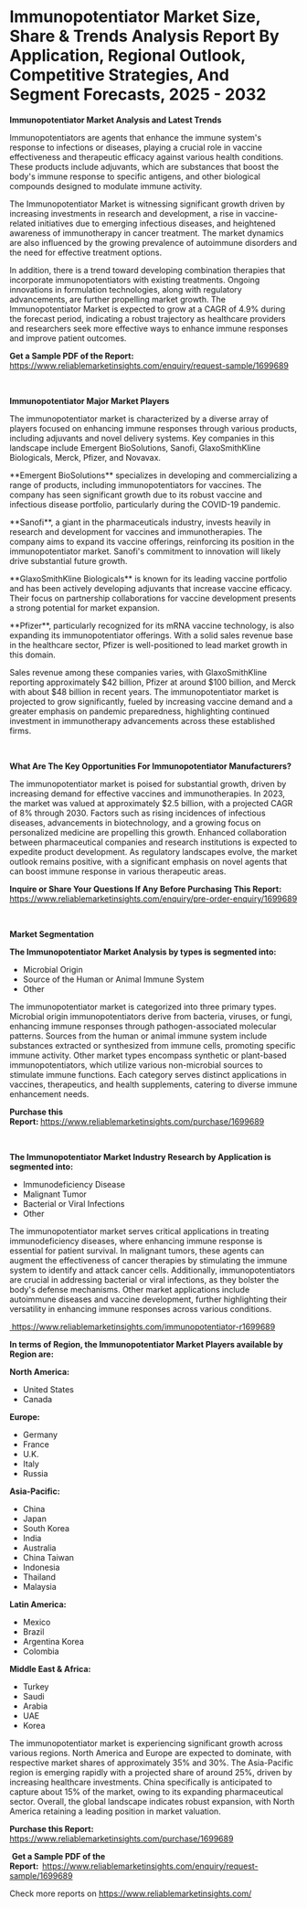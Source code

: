 <p><h1>Immunopotentiator Market Size, Share & Trends Analysis Report By Application, Regional Outlook, Competitive Strategies, And Segment Forecasts, 2025 - 2032</h1></p><p><strong>Immunopotentiator Market Analysis and Latest Trends</strong></p>
<p><p>Immunopotentiators are agents that enhance the immune system's response to infections or diseases, playing a crucial role in vaccine effectiveness and therapeutic efficacy against various health conditions. These products include adjuvants, which are substances that boost the body's immune response to specific antigens, and other biological compounds designed to modulate immune activity. </p><p>The Immunopotentiator Market is witnessing significant growth driven by increasing investments in research and development, a rise in vaccine-related initiatives due to emerging infectious diseases, and heightened awareness of immunotherapy in cancer treatment. The market dynamics are also influenced by the growing prevalence of autoimmune disorders and the need for effective treatment options.</p><p>In addition, there is a trend toward developing combination therapies that incorporate immunopotentiators with existing treatments. Ongoing innovations in formulation technologies, along with regulatory advancements, are further propelling market growth. The Immunopotentiator Market is expected to grow at a CAGR of 4.9% during the forecast period, indicating a robust trajectory as healthcare providers and researchers seek more effective ways to enhance immune responses and improve patient outcomes.</p></p>
<p><strong>Get a Sample PDF of the Report:&nbsp;</strong> <a href="https://www.reliablemarketinsights.com/enquiry/request-sample/1699689?utm_campaign=1894&utm_medium=2&utm_source=Github&utm_content=ia&utm_term=09012025&utm_id=immunopotentiator">https://www.reliablemarketinsights.com/enquiry/request-sample/1699689</a></p>
<p>&nbsp;</p>
<p><strong>Immunopotentiator Major Market Players</strong></p>
<p><p>The immunopotentiator market is characterized by a diverse array of players focused on enhancing immune responses through various products, including adjuvants and novel delivery systems. Key companies in this landscape include Emergent BioSolutions, Sanofi, GlaxoSmithKline Biologicals, Merck, Pfizer, and Novavax.</p><p>**Emergent BioSolutions** specializes in developing and commercializing a range of products, including immunopotentiators for vaccines. The company has seen significant growth due to its robust vaccine and infectious disease portfolio, particularly during the COVID-19 pandemic.</p><p>**Sanofi**, a giant in the pharmaceuticals industry, invests heavily in research and development for vaccines and immunotherapies. The company aims to expand its vaccine offerings, reinforcing its position in the immunopotentiator market. Sanofi's commitment to innovation will likely drive substantial future growth.</p><p>**GlaxoSmithKline Biologicals** is known for its leading vaccine portfolio and has been actively developing adjuvants that increase vaccine efficacy. Their focus on partnership collaborations for vaccine development presents a strong potential for market expansion.</p><p>**Pfizer**, particularly recognized for its mRNA vaccine technology, is also expanding its immunopotentiator offerings. With a solid sales revenue base in the healthcare sector, Pfizer is well-positioned to lead market growth in this domain.</p><p>Sales revenue among these companies varies, with GlaxoSmithKline reporting approximately $42 billion, Pfizer at around $100 billion, and Merck with about $48 billion in recent years. The immunopotentiator market is projected to grow significantly, fueled by increasing vaccine demand and a greater emphasis on pandemic preparedness, highlighting continued investment in immunotherapy advancements across these established firms.</p></p>
<p>&nbsp;</p>
<p><strong>What Are The Key Opportunities For Immunopotentiator Manufacturers?</strong></p>
<p><p>The immunopotentiator market is poised for substantial growth, driven by increasing demand for effective vaccines and immunotherapies. In 2023, the market was valued at approximately $2.5 billion, with a projected CAGR of 8% through 2030. Factors such as rising incidences of infectious diseases, advancements in biotechnology, and a growing focus on personalized medicine are propelling this growth. Enhanced collaboration between pharmaceutical companies and research institutions is expected to expedite product development. As regulatory landscapes evolve, the market outlook remains positive, with a significant emphasis on novel agents that can boost immune response in various therapeutic areas.</p></p>
<p><strong>Inquire or Share Your Questions If Any Before Purchasing This Report:</strong> <a href="https://www.reliablemarketinsights.com/enquiry/pre-order-enquiry/1699689?utm_campaign=1894&utm_medium=2&utm_source=Github&utm_content=ia&utm_term=09012025&utm_id=immunopotentiator">https://www.reliablemarketinsights.com/enquiry/pre-order-enquiry/1699689</a></p>
<p>&nbsp;</p>
<p><strong>Market Segmentation</strong></p>
<p><strong>The Immunopotentiator Market Analysis by types is segmented into:</strong></p>
<p><ul><li>Microbial Origin</li><li>Source of the Human or Animal Immune System</li><li>Other</li></ul></p>
<p><p>The immunopotentiator market is categorized into three primary types. Microbial origin immunopotentiators derive from bacteria, viruses, or fungi, enhancing immune responses through pathogen-associated molecular patterns. Sources from the human or animal immune system include substances extracted or synthesized from immune cells, promoting specific immune activity. Other market types encompass synthetic or plant-based immunopotentiators, which utilize various non-microbial sources to stimulate immune functions. Each category serves distinct applications in vaccines, therapeutics, and health supplements, catering to diverse immune enhancement needs.</p></p>
<p><strong>Purchase this Report:&nbsp;</strong><a href="https://www.reliablemarketinsights.com/purchase/1699689?utm_campaign=1894&utm_medium=2&utm_source=Github&utm_content=ia&utm_term=09012025&utm_id=immunopotentiator">https://www.reliablemarketinsights.com/purchase/1699689</a></p>
<p>&nbsp;</p>
<p><strong>The Immunopotentiator Market Industry Research by Application is segmented into:</strong></p>
<p><ul><li>Immunodeficiency Disease</li><li>Malignant Tumor</li><li>Bacterial or Viral Infections</li><li>Other</li></ul></p>
<p><p>The immunopotentiator market serves critical applications in treating immunodeficiency diseases, where enhancing immune response is essential for patient survival. In malignant tumors, these agents can augment the effectiveness of cancer therapies by stimulating the immune system to identify and attack cancer cells. Additionally, immunopotentiators are crucial in addressing bacterial or viral infections, as they bolster the body's defense mechanisms. Other market applications include autoimmune diseases and vaccine development, further highlighting their versatility in enhancing immune responses across various conditions.</p></p>
<p><a href="https://www.reliablemarketinsights.com/immunopotentiator-r1699689?utm_campaign=1894&utm_medium=2&utm_source=Github&utm_content=ia&utm_term=09012025&utm_id=immunopotentiator">&nbsp;https://www.reliablemarketinsights.com/immunopotentiator-r1699689</a></p>
<p><strong>In terms of Region, the Immunopotentiator Market Players available by Region are:</strong></p>
<p>
    <p> <strong> North America: </strong>
        <ul>
            <li>United States</li>
            <li>Canada</li>
        </ul>
        </p> 
    <p> <strong> Europe: </strong>
        <ul>
            <li>Germany</li>
            <li>France</li>
            <li>U.K.</li>
            <li>Italy</li>
            <li>Russia</li>
        </ul>
        </p> 
    <p> <strong> Asia-Pacific: </strong>
        <ul>
            <li>China</li>
            <li>Japan</li>
            <li>South Korea</li>
            <li>India</li>
            <li>Australia</li>
            <li>China Taiwan</li>
            <li>Indonesia</li>
            <li>Thailand</li>
            <li>Malaysia</li>
        </ul>
        </p> 
    <p> <strong> Latin America: </strong>
        <ul>
            <li>Mexico</li>
            <li>Brazil</li>
            <li>Argentina Korea</li>
            <li>Colombia</li>
        </ul>
        </p> 
    <p> <strong> Middle East & Africa: </strong>
        <ul>
            <li>Turkey</li>
            <li>Saudi</li>
            <li>Arabia</li>
            <li>UAE</li>
            <li>Korea</li>
        </ul>
    </p>
    </p>
<p><p>The immunopotentiator market is experiencing significant growth across various regions. North America and Europe are expected to dominate, with respective market shares of approximately 35% and 30%. The Asia-Pacific region is emerging rapidly with a projected share of around 25%, driven by increasing healthcare investments. China specifically is anticipated to capture about 15% of the market, owing to its expanding pharmaceutical sector. Overall, the global landscape indicates robust expansion, with North America retaining a leading position in market valuation.</p></p>
<p><strong>Purchase this Report: </strong><a href="https://www.reliablemarketinsights.com/purchase/1699689?utm_campaign=1894&utm_medium=2&utm_source=Github&utm_content=ia&utm_term=09012025&utm_id=immunopotentiator">https://www.reliablemarketinsights.com/purchase/1699689</a></p>
<p>&nbsp;<strong>Get a Sample PDF of the Report:&nbsp;&nbsp;</strong><a href="https://www.reliablemarketinsights.com/enquiry/request-sample/1699689?utm_campaign=1894&utm_medium=2&utm_source=Github&utm_content=ia&utm_term=09012025&utm_id=immunopotentiator">https://www.reliablemarketinsights.com/enquiry/request-sample/1699689</a></p>
<p><strong></strong></p>
<p>Check more reports on <a href="https://www.reliablemarketinsights.com/?utm_campaign=1894&utm_medium=2&utm_source=Github&utm_content=ia&utm_term=09012025&utm_id=immunopotentiator">https://www.reliablemarketinsights.com/</a></p>